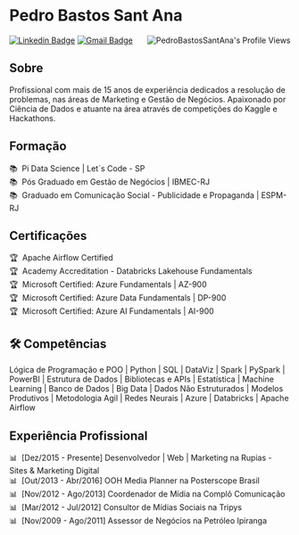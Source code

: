 # Pedro Bastos Sant Ana

<img align="right" src="https://komarev.com/ghpvc/?username=pedrobsantana&style=for-the-badge" alt="PedroBastosSantAna's Profile Views" />

[![Linkedin Badge](https://img.shields.io/badge/LinkedIn-PedroBastosSantAna-blue?style=flat-square&logo=Linkedin&logoColor=white&link=https://www.linkedin.com/in/pedrobastossantana/)](https://www.linkedin.com/in/pedrobastossantana/)
[![Gmail Badge](https://img.shields.io/badge/-pedrosan84@gmail.com-c14438?style=flat-square&logo=Gmail&logoColor=white&link=mailto:pedrosan84@gmail.com)](mailto:pedrosan84@gmail.com)  

<!--![Pedro Bastos Sant Ana's github stats](https://github-readme-stats.vercel.app/api?username=pedrobsantana&show_icons=true&theme=tokyonight)-->

## Sobre

Profissional com mais de 15 anos de experiência dedicados a resolução de problemas, nas áreas de Marketing e Gestão de Negócios. Apaixonado por Ciência de Dados e atuante na área através de competições do Kaggle e Hackathons.  

## Formação
 
📚 &nbsp;Pi Data Science | Let´s Code - SP  
📚 &nbsp;Pós Graduado em Gestão de Negócios | IBMEC-RJ   
📚 &nbsp;Graduado em Comunicação Social - Publicidade e Propaganda | ESPM-RJ   

## Certificações

🏆 &nbsp;Apache Airflow Certified   
🏆 &nbsp;Academy Accreditation - Databricks Lakehouse Fundamentals   
🏆 &nbsp;Microsoft Certified: Azure Fundamentals | AZ-900   
🏆 &nbsp;Microsoft Certified: Azure Data Fundamentals | DP-900   
🏆 &nbsp;Microsoft Certified: Azure AI Fundamentals | AI-900   

## 🛠️ Competências

Lógica de Programação e POO | Python | SQL | DataViz | Spark | PySpark | PowerBI | Estrutura de Dados | Bibliotecas e APIs | Estatística | Machine Learning | Banco de Dados | Big Data | Dados Não Estruturados | Modelos Produtivos | Metodologia Agil | Redes Neurais | Azure | Databricks | Apache Airflow   

## Experiência Profissional

📊 &nbsp;[Dez/2015 - Presente] Desenvolvedor | Web | Marketing na Rupias - Sites & Marketing Digital  
📊 &nbsp;[Out/2013 - Abr/2016] OOH Media Planner na Posterscope Brasil  
📊 &nbsp;[Nov/2012 - Ago/2013] Coordenador de Mídia na Complô Comunicação  
📊 &nbsp;[Mar/2012 - Jul/2012] Consultor de Mídias Sociais na Tripys  
📊 &nbsp;[Nov/2009 - Ago/2011] Assessor de Negócios na Petróleo Ipiranga
